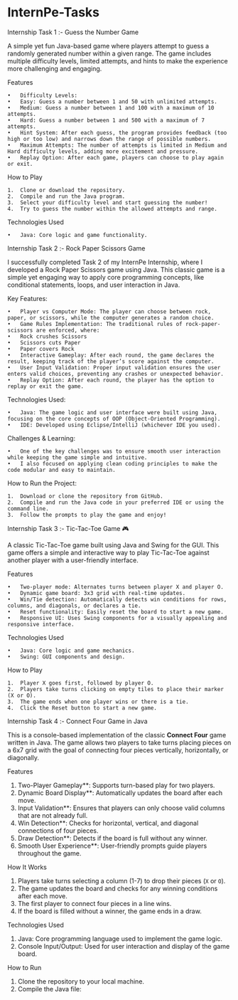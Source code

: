 # InternPe-Tasks

Internship Task 1 :- Guess the Number Game

A simple yet fun Java-based game where players attempt to guess a randomly generated number within a given range. The game includes multiple difficulty levels, limited attempts, and hints to make the experience more challenging and engaging.

Features

	•	Difficulty Levels:
	•	Easy: Guess a number between 1 and 50 with unlimited attempts.
	•	Medium: Guess a number between 1 and 100 with a maximum of 10 attempts.
	•	Hard: Guess a number between 1 and 500 with a maximum of 7 attempts.
	•	Hint System: After each guess, the program provides feedback (too high or too low) and narrows down the range of possible numbers.
	•	Maximum Attempts: The number of attempts is limited in Medium and Hard difficulty levels, adding more excitement and pressure.
	•	Replay Option: After each game, players can choose to play again or exit.

How to Play

	1.	Clone or download the repository.
	2.	Compile and run the Java program.
	3.	Select your difficulty level and start guessing the number!
	4.	Try to guess the number within the allowed attempts and range.

Technologies Used

	•	Java: Core logic and game functionality.


Internship Task 2 :- Rock Paper Scissors Game 

I successfully completed Task 2 of my InternPe Internship, where I developed a Rock Paper Scissors game using Java. This classic game is a simple yet engaging way to apply core programming concepts, like conditional statements, loops, and user interaction in Java.

Key Features:

	•	Player vs Computer Mode: The player can choose between rock, paper, or scissors, while the computer generates a random choice.
	•	Game Rules Implementation: The traditional rules of rock-paper-scissors are enforced, where:
	•	Rock crushes Scissors
	•	Scissors cuts Paper
	•	Paper covers Rock
	•	Interactive Gameplay: After each round, the game declares the result, keeping track of the player’s score against the computer.
	•	User Input Validation: Proper input validation ensures the user enters valid choices, preventing any crashes or unexpected behavior.
	•	Replay Option: After each round, the player has the option to replay or exit the game.

Technologies Used:

	•	Java: The game logic and user interface were built using Java, focusing on the core concepts of OOP (Object-Oriented Programming).
	•	IDE: Developed using Eclipse/IntelliJ (whichever IDE you used).

Challenges & Learning:

	•	One of the key challenges was to ensure smooth user interaction while keeping the game simple and intuitive.
	•	I also focused on applying clean coding principles to make the code modular and easy to maintain.

How to Run the Project:

	1.	Download or clone the repository from GitHub.
	2.	Compile and run the Java code in your preferred IDE or using the command line.
	3.	Follow the prompts to play the game and enjoy!


Internship Task 3 :- Tic-Tac-Toe Game 🎮

A classic Tic-Tac-Toe game built using Java and Swing for the GUI. This game offers a simple and interactive way to play Tic-Tac-Toe against another player with a user-friendly interface.

Features

	•	Two-player mode: Alternates turns between player X and player O.
	•	Dynamic game board: 3x3 grid with real-time updates.
	•	Win/Tie detection: Automatically detects win conditions for rows, columns, and diagonals, or declares a tie.
	•	Reset functionality: Easily reset the board to start a new game.
	•	Responsive UI: Uses Swing components for a visually appealing and responsive interface.

Technologies Used

	•	Java: Core logic and game mechanics.
	•	Swing: GUI components and design.

How to Play

	1.	Player X goes first, followed by player O.
	2.	Players take turns clicking on empty tiles to place their marker (X or O).
	3.	The game ends when one player wins or there is a tie.
	4.	Click the Reset button to start a new game.


Internship Task 4 :- Connect Four Game in Java

This is a console-based implementation of the classic **Connect Four** game written in Java. The game allows two players to take turns placing pieces on a 6x7 grid with the goal of connecting four pieces vertically, horizontally, or diagonally.

Features

1. Two-Player Gameplay**: Supports turn-based play for two players.
2. Dynamic Board Display**: Automatically updates the board after each move.
3. Input Validation**: Ensures that players can only choose valid columns that are not already full.
4. Win Detection**: Checks for horizontal, vertical, and diagonal connections of four pieces.
5. Draw Detection**: Detects if the board is full without any winner.
6. Smooth User Experience**: User-friendly prompts guide players throughout the game.


How It Works

1. Players take turns selecting a column (1-7) to drop their pieces (`X` or `O`).
2. The game updates the board and checks for any winning conditions after each move.
3. The first player to connect four pieces in a line wins.
4. If the board is filled without a winner, the game ends in a draw.


Technologies Used

1. Java: Core programming language used to implement the game logic.
2. Console Input/Output: Used for user interaction and display of the game board.

How to Run
1. Clone the repository to your local machine.
2. Compile the Java file:
